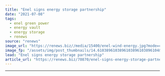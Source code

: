 ```yaml
---
title: "Enel signs energy storage partnership"
date: "2021-07-08"
tags: 
  - enel green power
  - energy vault
  - energy storage
  - renews
source: "renews"
image_url: "https://renews.biz//media/15400/enel-wind-energy.jpg?mode=crop&width=770&heightratio=0.6103896103896103896103896104&slimmage=true"
image_fp: "/assets/img/post_thumbnails/14.6103896103896103896103896104&slimmage=true"
lead: "Enel signs energy storage partnership"
article_url: "https://renews.biz/70870/enel-signs-energy-storage-partnership/"
---
```


---
